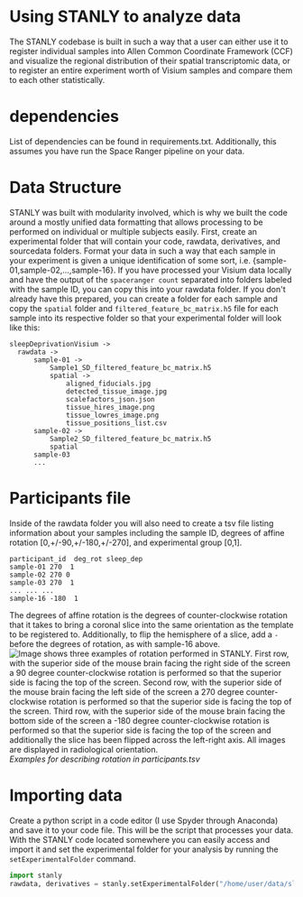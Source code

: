 # Using STANLY to analyze data

The STANLY codebase is built in such a way that a user can either use it to register individual samples into Allen Common Coordinate Framework (CCF) and visualize the regional distribution of their spatial transcriptomic data, or to register an entire experiment worth of Visium samples and compare them to each other statistically.

# dependencies

List of dependencies can be found in requirements.txt. Additionally, this assumes you have run the Space Ranger pipeline on your data.

# Data Structure

STANLY was built with modularity involved, which is why we built the code around a mostly unified data formatting that allows processing to be performed on individual or multiple subjects easily. First, create an experimental folder that will contain your code, rawdata, derivatives, and sourcedata folders. Format your data in such a way that each sample in your experiment is given a unique identification of some sort, i.e. {sample-01,sample-02,...,sample-16}. If you have processed your Visium data locally and have the output of the `spaceranger count` separated into folders labeled with the sample ID, you can copy this into your rawdata folder. If you don't already have this prepared, you can create a folder for each sample and copy the `spatial` folder and `filtered_feature_bc_matrix.h5` file for each sample into its respective folder so that your experimental folder will look like this:

    sleepDeprivationVisium ->
      rawdata ->
          sample-01 ->
              Sample1_SD_filtered_feature_bc_matrix.h5
              spatial ->
                  aligned_fiducials.jpg
                  detected_tissue_image.jpg
                  scalefactors_json.json
                  tissue_hires_image.png
                  tissue_lowres_image.png
                  tissue_positions_list.csv
          sample-02 ->
              Sample2_SD_filtered_feature_bc_matrix.h5
              spatial
          sample-03
          ...

# Participants file

Inside of the rawdata folder you will also need to create a tsv file listing information about your samples including the sample ID, degrees of affine rotation [0,+/-90,+/-180,+/-270], and experimental group [0,1].
```
participant_id  deg_rot sleep_dep
sample-01 270  1
sample-02 270 0
sample-03 270  1
... ... ...
sample-16 -180  1
```
The degrees of affine rotation is the degrees of counter-clockwise rotation that it takes to bring a coronal slice into the same orientation as the template to be registered to. Additionally, to flip the hemisphere of a slice, add a `-` before the degrees of rotation, as with sample-16 above.
![Image shows three examples of rotation performed in STANLY. First row, with the superior side of the mouse brain facing the right side of the screen a 90 degree counter-clockwise rotation is performed so that the superior side is facing the top of the screen. Second row, with the superior side of the mouse brain facing the left side of the screen a 270 degree counter-clockwise rotation is performed so that the superior side is facing the top of the screen. Third row, with the superior side of the mouse brain facing the bottom side of the screen a -180 degree counter-clockwise rotation is performed so that the superior side is facing the top of the screen and additionally the slice has been flipped across the left-right axis. All images are displayed in radiological orientation.](/source/images/rotationExplanation.png)*Examples for describing rotation in participants.tsv*
# Importing data

Create a python script in a code editor (I use Spyder through Anaconda) and save it to your code file. This will be the script that processes your data. With the STANLY code located somewhere you can easily access and import it and set the experimental folder for your analysis by running the `setExperimentalFolder` command.
```python
import stanly
rawdata, derivatives = stanly.setExperimentalFolder("/home/user/data/sleepDeprivationVisium")
```
